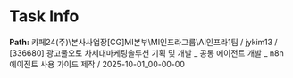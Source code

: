 # Task Info

**Path:** 카페24(주)\본사사업장\[CG]MI본부\MI인프라그룹\AI인프라1팀 / jykim13 / [336680] 광고풀오토 차세대마케팅솔루션 기획 및 개발 _ 공통 에이전트 개발 _ n8n 에이전트 사용 가이드 제작 / 2025-10-01_00-00-00

